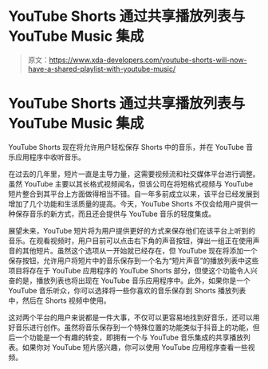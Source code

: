 # YouTube Shorts 通过共享播放列表与 YouTube Music 集成

> 原文：<https://www.xda-developers.com/youtube-shorts-will-now-have-a-shared-playlist-with-youtube-music/>

# YouTube Shorts 通过共享播放列表与 YouTube Music 集成

YouTube Shorts 现在将允许用户轻松保存 Shorts 中的音乐，并在 YouTube 音乐应用程序中收听音乐。

在过去的几年里，短片一直是主导力量，这需要视频流和社交媒体平台进行调整。虽然 YouTube 主要以其长格式视频闻名，但该公司在将短格式视频与 YouTube 短片整合到其平台上方面做得相当不错。自一年多前成立以来，该平台已经发展到增加了几个功能和生活质量的提高。今天，YouTube Shorts 不仅会给用户提供一种保存音乐的新方式，而且还会提供与 YouTube 音乐的轻度集成。

展望未来，YouTube 短片将为用户提供更好的方式来保存他们在该平台上听到的音乐。在观看视频时，用户目前可以点击右下角的声音按钮，弹出一组正在使用声音的其他短片。虽然这个选项从一开始就已经存在，但 YouTube 现在将添加一个保存按钮，允许用户将短片中的音乐保存到一个名为“短片声音”的播放列表中这些项目将存在于 YouTube 应用程序的 YouTube Shorts 部分，但使这个功能令人兴奋的是，播放列表也将出现在 YouTube 音乐应用程序中。此外，如果你是一个 YouTube 音乐听众，你可以选择将一些你喜欢的音乐保存到 Shorts 播放列表中，然后在 Shorts 视频中使用。

这对两个平台的用户来说都是一件大事，不仅可以更容易地找到好音乐，还可以用好音乐进行创作。虽然将音乐保存到一个特殊位置的功能类似于抖音上的功能，但后一个功能是一个有趣的转变，即拥有一个与 YouTube 音乐集成的共享播放列表。如果你对 YouTube 短片感兴趣，你可以使用 YouTube 应用程序查看一些视频。